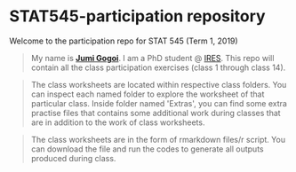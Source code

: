 # STAT545-participation repository

Welcome to the participation repo for STAT 545 (Term 1, 2019)

>
>My name is [**Jumi Gogoi**](www.linkedin.com/in/jumi-gogoi). I am a PhD student @ [IRES](http://ires.ubc.ca). 
>This repo will contain all the class participation exercises (class 1 through class 14). 
>

>The class worksheets are located within respective class folders. You can inspect each named folder to explore the worksheet of that particular class.
>Inside folder named 'Extras', you can find some extra practise files that contains some additional work during classes that are in addition to the work of class worksheets. 

>The class worksheets are in the form of rmarkdown files/r script. You can download the file and run the codes to generate all outputs produced during class.
